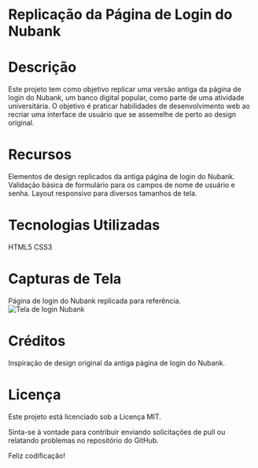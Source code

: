 # Replicação da Página de Login do Nubank
# Descrição
Este projeto tem como objetivo replicar uma versão antiga da página de login do Nubank, um banco digital popular, como parte de uma atividade universitária. O objetivo é praticar habilidades de desenvolvimento web ao recriar uma interface de usuário que se assemelhe de perto ao design original.

# Recursos
Elementos de design replicados da antiga página de login do Nubank.
Validação básica de formulário para os campos de nome de usuário e senha.
Layout responsivo para diversos tamanhos de tela.

# Tecnologias Utilizadas
HTML5
CSS3

# Capturas de Tela
Página de login do Nubank replicada para referência.
![Tela de login Nubank](https://github.com/Robson-almeida/teladelogin/assets/110242840/f8d9f0b6-dd04-4f34-adc3-5ca98ed67248)

# Créditos
Inspiração de design original da antiga página de login do Nubank.


# Licença
Este projeto está licenciado sob a Licença MIT.

Sinta-se à vontade para contribuir enviando solicitações de pull ou relatando problemas no repositório do GitHub.

Feliz codificação!

